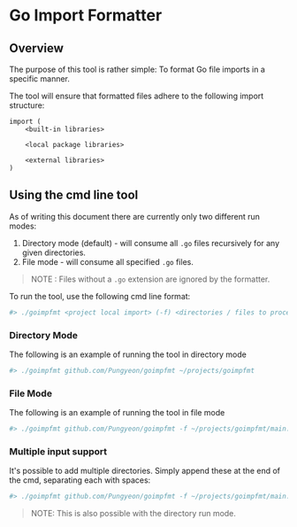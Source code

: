 # Go Import Formatter
## Overview
The purpose of this tool is rather simple: To format Go file imports in a specific manner.

The tool will ensure that formatted files adhere to the following import structure:

```
import (
    <built-in libraries>
    
    <local package libraries>
    
    <external libraries>
)
```

## Using the cmd line tool
As of writing this document there are currently only two different run modes:
1. Directory mode (default) - will consume all `.go` files recursively for any given directories.
2. File mode - will consume all specified `.go` files. 

> NOTE : Files without a `.go` extension are ignored by the formatter.

To run the tool, use the following cmd line format:

```bash
#> ./goimpfmt <project local import> (-f) <directories / files to process>
```

### Directory Mode
The following is an example of running the tool in directory mode
```bash
#> ./goimpfmt github.com/Pungyeon/goimpfmt ~/projects/goimpfmt
```

### File Mode
The following is an example of running the tool in file mode
```bash
#> ./goimpfmt github.com/Pungyeon/goimpfmt -f ~/projects/goimpfmt/main.go
```

### Multiple input support
It's possible to add multiple directories. Simply append these at the end of the cmd, separating each with spaces:
```bash
#> ./goimpfmt github.com/Pungyeon/goimpfmt -f ~/projects/goimpfmt/main.go ~/projects/goimpfmt/main_test.go
```

> NOTE: This is also possible with the directory run mode.
